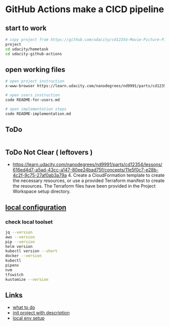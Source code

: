 # GitHub Actions make a CICD pipeline

## start to work
```sh
# copy project from https://github.com/udacity/cd12354-Movie-Picture-Pipeline
project 
cd udacity/hometask
cd udacity-github-actions
```

## open working files 
```sh
# open project instruction
x-www-browser https://learn.udacity.com/nanodegrees/nd9991/parts/cd12355/lessons/d3dbdebf-df97-4fbe-a4f6-bf9a540abfda/concepts/8b87f5ff-33f6-4d6f-b215-82d4fdfaa5d7

# open users instruction 
code README-for-users.md

# open implementation steps
code README-implementation.md
```

## ToDo
```
```

## ToDo Not Clear ( leftovers )
* https://learn.udacity.com/nanodegrees/nd9991/parts/cd12354/lessons/616ed4d7-a5ad-43cc-a147-80ee24bad75f/concepts/11e5f0c7-e28b-4c2f-9c75-27af0ab3a79a
  4. Create a CloudFormation template to create the necessary resources, or use a provided Terraform manifest to create the resources. The Terraform files have been provided in the Project Workspace setup directory.


## [local configuration](https://learn.udacity.com/nanodegrees/nd9991/parts/cd12354/lessons/616ed4d7-a5ad-43cc-a147-80ee24bad75f/concepts/138b0a1d-3cc7-4316-a037-302221f8949a)
### check local toolset
```sh
jq --version
aws --version 
pip --version
helm version
kubectl version --short
docker --version
kubectl
pipenv 
nvm
tfswitch
kustomize --version
```

## Links
* [what to do](https://learn.udacity.com/nanodegrees/nd9991/parts/cd12354/lessons/616ed4d7-a5ad-43cc-a147-80ee24bad75f/concepts/11e5f0c7-e28b-4c2f-9c75-27af0ab3a79a)
* [init project with description](https://github.com/udacity/cd12354-Movie-Picture-Pipeline)
* [local env setup](https://learn.udacity.com/nanodegrees/nd9991/parts/cd12354/lessons/616ed4d7-a5ad-43cc-a147-80ee24bad75f/concepts/138b0a1d-3cc7-4316-a037-302221f8949a)

